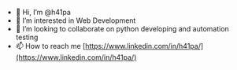 - 👋 Hi, I’m @h41pa
- 👀 I’m interested in Web Development 
- 💞️ I’m looking to collaborate on python developing and automation testing
- 📫 How to reach me [https://www.linkedin.com/in/h41pa/](https://www.linkedin.com/in/h41pa/)




